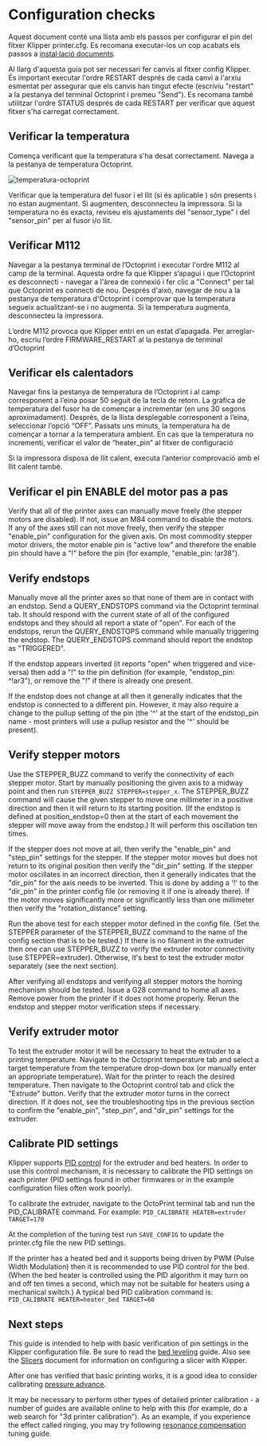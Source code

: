 # Configuration checks

Aquest document conté una llista amb els passos per configurar el pin del fitxer Klipper printer.cfg. Es recomana executar-los un cop acabats els passos a [instal·lació documents](installation.md).

Al llarg d'aquesta guia pot ser necessari fer canvis al fitxer config Klipper. És important executar l'ordre RESTART després de cada canvi a l'arxiu esmentat per assegurar que els canvis han tingut efecte (escriviu "restart" a la pestanya del terminal Octoprint i premeu "Send"). Es recomana també utilitzar l'ordre STATUS després de cada RESTART per verificar que aquest fitxer s'ha carregat correctament.

## Verificar la temperatura

Comença verificant que la temperatura s'ha desat correctament. Navega a la pestanya de temperatura Octoprint.

![temperatura-octoprint](img/octoprint-temperature.png)

Verificar que la temperatura del fusor i el llit (si és aplicable ) són presents i no estan augmentant. Si augmenten, desconnecteu la impressora. Si la temperatura no és exacta, reviseu els ajustaments del "sensor_type" i del "sensor_pin" per al fusor i/o llit.

## Verificar M112

Navegar a la pestanya terminal de l’Octoprint i executar l'ordre M112 al camp de la terminal. Aquesta ordre fa que Klipper s’apagui i que l’Octoprint es desconnecti - navegar a l'àrea de connexió i fer clic a "Connect" per tal que Octoprint es connecti de nou. Després d'això, navegar de nou a la pestanya de temperatura d'Octoprint i comprovar que la temperatura segueix actualitzant-se i no augmenta. Si la temperatura augmenta, desconnecteu la impressora.

L’ordre M112 provoca que Klipper entri en un estat d’apagada. Per arreglar-ho, escriu l’ordre FIRMWARE_RESTART al la pestanya de terminal d’Octoprint

## Verificar els calentadors

Navegar fins la pestanya de temperatura de l’Octoprint i al camp corresponent a l’eina posar 50 seguit de la tecla de retorn. La gràfica de temperatura del fusor ha de començar a incrementar (en uns 30 segons aproximadament). Després, de la llista desplegable corresponent a l’eina, seleccionar l’opció “OFF”. Passats uns minuts, la temperatura ha de començar a tornar a la temperatura ambient. En cas que la temperatura no incrementi, verificar el valor de “heater_pin” al fitxer de configuració

Si la impressora disposa de llit calent, executa l’anterior comprovació amb el llit calent tambè.

## Verificar el pin ENABLE del motor pas a pas

Verify that all of the printer axes can manually move freely (the stepper motors are disabled). If not, issue an M84 command to disable the motors. If any of the axes still can not move freely, then verify the stepper "enable_pin" configuration for the given axis. On most commodity stepper motor drivers, the motor enable pin is "active low" and therefore the enable pin should have a "!" before the pin (for example, "enable_pin: !ar38").

## Verify endstops

Manually move all the printer axes so that none of them are in contact with an endstop. Send a QUERY_ENDSTOPS command via the Octoprint terminal tab. It should respond with the current state of all of the configured endstops and they should all report a state of "open". For each of the endstops, rerun the QUERY_ENDSTOPS command while manually triggering the endstop. The QUERY_ENDSTOPS command should report the endstop as "TRIGGERED".

If the endstop appears inverted (it reports "open" when triggered and vice-versa) then add a "!" to the pin definition (for example, "endstop_pin: ^!ar3"), or remove the "!" if there is already one present.

If the endstop does not change at all then it generally indicates that the endstop is connected to a different pin. However, it may also require a change to the pullup setting of the pin (the '^' at the start of the endstop_pin name - most printers will use a pullup resistor and the '^' should be present).

## Verify stepper motors

Use the STEPPER_BUZZ command to verify the connectivity of each stepper motor. Start by manually positioning the given axis to a midway point and then run `STEPPER_BUZZ STEPPER=stepper_x`. The STEPPER_BUZZ command will cause the given stepper to move one millimeter in a positive direction and then it will return to its starting position. (If the endstop is defined at position_endstop=0 then at the start of each movement the stepper will move away from the endstop.) It will perform this oscillation ten times.

If the stepper does not move at all, then verify the "enable_pin" and "step_pin" settings for the stepper. If the stepper motor moves but does not return to its original position then verify the "dir_pin" setting. If the stepper motor oscillates in an incorrect direction, then it generally indicates that the "dir_pin" for the axis needs to be inverted. This is done by adding a '!' to the "dir_pin" in the printer config file (or removing it if one is already there). If the motor moves significantly more or significantly less than one millimeter then verify the "rotation_distance" setting.

Run the above test for each stepper motor defined in the config file. (Set the STEPPER parameter of the STEPPER_BUZZ command to the name of the config section that is to be tested.) If there is no filament in the extruder then one can use STEPPER_BUZZ to verify the extruder motor connectivity (use STEPPER=extruder). Otherwise, it's best to test the extruder motor separately (see the next section).

After verifying all endstops and verifying all stepper motors the homing mechanism should be tested. Issue a G28 command to home all axes. Remove power from the printer if it does not home properly. Rerun the endstop and stepper motor verification steps if necessary.

## Verify extruder motor

To test the extruder motor it will be necessary to heat the extruder to a printing temperature. Navigate to the Octoprint temperature tab and select a target temperature from the temperature drop-down box (or manually enter an appropriate temperature). Wait for the printer to reach the desired temperature. Then navigate to the Octoprint control tab and click the "Extrude" button. Verify that the extruder motor turns in the correct direction. If it does not, see the troubleshooting tips in the previous section to confirm the "enable_pin", "step_pin", and "dir_pin" settings for the extruder.

## Calibrate PID settings

Klipper supports [PID control](https://en.wikipedia.org/wiki/PID_controller) for the extruder and bed heaters. In order to use this control mechanism, it is necessary to calibrate the PID settings on each printer (PID settings found in other firmwares or in the example configuration files often work poorly).

To calibrate the extruder, navigate to the OctoPrint terminal tab and run the PID_CALIBRATE command. For example: `PID_CALIBRATE HEATER=extruder TARGET=170`

At the completion of the tuning test run `SAVE_CONFIG` to update the printer.cfg file the new PID settings.

If the printer has a heated bed and it supports being driven by PWM (Pulse Width Modulation) then it is recommended to use PID control for the bed. (When the bed heater is controlled using the PID algorithm it may turn on and off ten times a second, which may not be suitable for heaters using a mechanical switch.) A typical bed PID calibration command is: `PID_CALIBRATE HEATER=heater_bed TARGET=60`

## Next steps

This guide is intended to help with basic verification of pin settings in the Klipper configuration file. Be sure to read the [bed leveling](Bed_Level.md) guide. Also see the [Slicers](Slicers.md) document for information on configuring a slicer with Klipper.

After one has verified that basic printing works, it is a good idea to consider calibrating [pressure advance](Pressure_Advance.md).

It may be necessary to perform other types of detailed printer calibration - a number of guides are available online to help with this (for example, do a web search for "3d printer calibration"). As an example, if you experience the effect called ringing, you may try following [resonance compensation](Resonance_Compensation.md) tuning guide.
